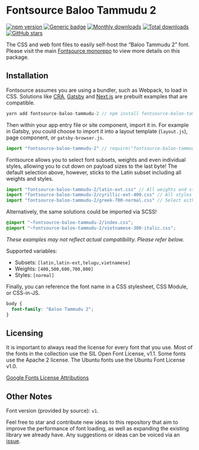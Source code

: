 # Fontsource Baloo Tammudu 2

[![npm version](https://badge.fury.io/js/fontsource-baloo-tammudu-2.svg)](https://www.npmjs.com/package/fontsource-baloo-tammudu-2) [![Generic badge](https://img.shields.io/badge/fontsource-passing-brightgreen)](https://github.com/DecliningLotus/fontsource) [![Monthly downloads](https://badgen.net/npm/dm/fontsource-baloo-tammudu-2)](https://github.com/DecliningLotus/fontsource) [![Total downloads](https://badgen.net/npm/dt/fontsource-baloo-tammudu-2)](https://github.com/DecliningLotus/fontsource) [![GitHub stars](https://img.shields.io/github/stars/DecliningLotus/fontsource.svg?style=social&label=Star)](https://GitHub.com/DecliningLotus/fontsource/stargazers/)

The CSS and web font files to easily self-host the “Baloo Tammudu 2” font. Please visit the main [Fontsource monorepo](https://github.com/DecliningLotus/fontsource) to view more details on this package.

## Installation

Fontsource assumes you are using a bundler, such as Webpack, to load in CSS. Solutions like [CRA](https://create-react-app.dev/), [Gatsby](https://www.gatsbyjs.org/) and [Next.js](https://nextjs.org/) are prebuilt examples that are compatible.

```javascript
yarn add fontsource-baloo-tammudu-2 // npm install fontsource-baloo-tammudu-2
```

Then within your app entry file or site component, import it in. For example in Gatsby, you could choose to import it into a layout template (`layout.js`), page component, or `gatsby-browser.js`.

```javascript
import "fontsource-baloo-tammudu-2" // require("fontsource-baloo-tammudu-2")
```

Fontsource allows you to select font subsets, weights and even individual styles, allowing you to cut down on payload sizes to the last byte! The default selection above, however, sticks to the Latin subset including all weights and styles.

```javascript
import "fontsource-baloo-tammudu-2/latin-ext.css" // All weights and styles included.
import "fontsource-baloo-tammudu-2/cyrillic-ext-400.css" // All styles included.
import "fontsource-baloo-tammudu-2/greek-700-normal.css" // Select either normal or italic.
```

Alternatively, the same solutions could be imported via SCSS!

```scss
@import "~fontsource-baloo-tammudu-2/index.css";
@import "~fontsource-baloo-tammudu-2/vietnamese-300-italic.css";
```

_These examples may not reflect actual compatibility. Please refer below._

Supported variables:

- Subsets: `[latin,latin-ext,telugu,vietnamese]`
- Weights: `[400,500,600,700,800]`
- Styles: `[normal]`

Finally, you can reference the font name in a CSS stylesheet, CSS Module, or CSS-in-JS.

```css
body {
  font-family: "Baloo Tammudu 2";
}
```

## Licensing

It is important to always read the license for every font that you use.
Most of the fonts in the collection use the SIL Open Font License, v1.1. Some fonts use the Apache 2 license. The Ubuntu fonts use the Ubuntu Font License v1.0.

[Google Fonts License Attributions](https://fonts.google.com/attribution)

## Other Notes

Font version (provided by source): `v1`.

Feel free to star and contribute new ideas to this repository that aim to improve the performance of font loading, as well as expanding the existing library we already have. Any suggestions or ideas can be voiced via an [issue](https://github.com/DecliningLotus/fontsource/issues).
